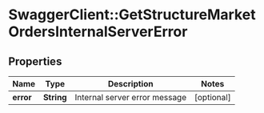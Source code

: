 # SwaggerClient::GetStructureMarketOrdersInternalServerError

## Properties
Name | Type | Description | Notes
------------ | ------------- | ------------- | -------------
**error** | **String** | Internal server error message | [optional] 


